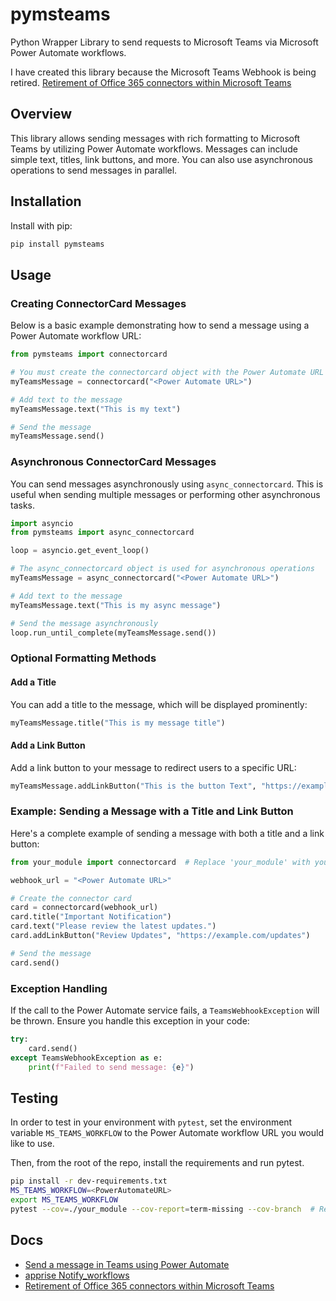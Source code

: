 # pymsteams

Python Wrapper Library to send requests to Microsoft Teams via Microsoft Power Automate workflows.

I have created this library because the Microsoft Teams Webhook is being retired. [Retirement of Office 365 connectors within Microsoft Teams](https://devblogs.microsoft.com/microsoft365dev/retirement-of-office-365-connectors-within-microsoft-teams/)

## Overview

This library allows sending messages with rich formatting to Microsoft Teams by utilizing Power Automate workflows. Messages can include simple text, titles, link buttons, and more. You can also use asynchronous operations to send messages in parallel.

## Installation

Install with pip:

```bash
pip install pymsteams
```

## Usage

### Creating ConnectorCard Messages

Below is a basic example demonstrating how to send a message using a Power Automate workflow URL:

```python
from pymsteams import connectorcard

# You must create the connectorcard object with the Power Automate URL
myTeamsMessage = connectorcard("<Power Automate URL>")

# Add text to the message
myTeamsMessage.text("This is my text")

# Send the message
myTeamsMessage.send()
```

### Asynchronous ConnectorCard Messages

You can send messages asynchronously using `async_connectorcard`. This is useful when sending multiple messages or performing other asynchronous tasks.

```python
import asyncio
from pymsteams import async_connectorcard

loop = asyncio.get_event_loop()

# The async_connectorcard object is used for asynchronous operations
myTeamsMessage = async_connectorcard("<Power Automate URL>")

# Add text to the message
myTeamsMessage.text("This is my async message")

# Send the message asynchronously
loop.run_until_complete(myTeamsMessage.send())
```

### Optional Formatting Methods

#### Add a Title

You can add a title to the message, which will be displayed prominently:

```python
myTeamsMessage.title("This is my message title")
```

#### Add a Link Button

Add a link button to your message to redirect users to a specific URL:

```python
myTeamsMessage.addLinkButton("This is the button Text", "https://example.com")
```

### Example: Sending a Message with a Title and Link Button

Here's a complete example of sending a message with both a title and a link button:

```python
from your_module import connectorcard  # Replace 'your_module' with your module name

webhook_url = "<Power Automate URL>"

# Create the connector card
card = connectorcard(webhook_url)
card.title("Important Notification")
card.text("Please review the latest updates.")
card.addLinkButton("Review Updates", "https://example.com/updates")

# Send the message
card.send()
```

### Exception Handling

If the call to the Power Automate service fails, a `TeamsWebhookException` will be thrown. Ensure you handle this exception in your code:

```python
try:
    card.send()
except TeamsWebhookException as e:
    print(f"Failed to send message: {e}")
```

## Testing

In order to test in your environment with `pytest`, set the environment variable `MS_TEAMS_WORKFLOW` to the Power Automate workflow URL you would like to use.

Then, from the root of the repo, install the requirements and run pytest.

```bash
pip install -r dev-requirements.txt
MS_TEAMS_WORKFLOW=<PowerAutomateURL>
export MS_TEAMS_WORKFLOW
pytest --cov=./your_module --cov-report=term-missing --cov-branch  # Replace 'your_module' with your module name
```

## Docs

- [Send a message in Teams using Power Automate](https://learn.microsoft.com/en-us/power-automate/teams/send-a-message-in-teams)
- [apprise Notify_workflows](https://github.com/caronc/apprise/wiki/Notify_workflows)
- [Retirement of Office 365 connectors within Microsoft Teams](https://devblogs.microsoft.com/microsoft365dev/retirement-of-office-365-connectors-within-microsoft-teams/)


